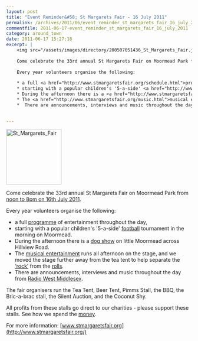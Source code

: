 ```yaml
---
layout: post
title: "Event Reminder&#58; St Margarets Fair - 16 July 2011"
permalink: /archives/2011/06/event_reminder_st_margarets_fair_16_july_2011.html
commentfile: 2011-06-17-event_reminder_st_margarets_fair_16_july_2011
category: around_town
date: 2011-06-17 15:27:18
excerpt: |
    <img src="/assets/images/directory/200507051436_St_Margarets_Fair.jpg"  alt="St_Margarets_Fair" width="150" class="right" />
    
    Come celebrate the 33rd annual St Margarets Fair on Moormead Park from <a href="https://stmargarets.london/event/fair/200705142755.">noon to 8pm on 16th July 2011</a>
    
    Every year volunteers organise the following:
    
    * a full <a href="http://www.stmargaretsfair.org/schedule.html">programme</a> of entertainment throughout the day,
    * starting with a popular children's '5-a-side' <a href="http://www.stmargaretsfair.org/football.html">football</a> tournament in the morning on Moormead.
    * During the afternoon there is a <a href="http://www.stmargaretsfair.org/dogshow.html">dog show</a> on little Moormead across Hillview Road.
    * The <a href="http://www.stmargaretsfair.org/music.html">musical entertainment</a> runs all afternoon on the stage, and we moved the stage further away from the tea tent to help separate the <a href="http://www.stmargaretsfair.org/music.html">&#8216;rock&#8217;</a> from the <a href="http://www.stmargaretsfair.org/food.html">rolls</a>.
    *  There are announcements, interviews and music throughout the day from <a href="http://www.radiowestmiddlesex.org.uk/" target="_blank">Radio West Middlesex</a>.
    

---
```


<img src="/assets/images/directory/200507051436_St_Margarets_Fair.jpg"  alt="St_Margarets_Fair" width="150" class="right" />

Come celebrate the 33rd annual St Margarets Fair on Moormead Park from [noon to 8pm on 16th July 2011](https://stmargarets.london/event/fair/200705142755).

Every year volunteers organise the following:

-   a full <a href="http://www.stmargaretsfair.org/schedule.html">programme</a> of entertainment throughout the day,
-   starting with a popular children's '5-a-side' <a href="http://www.stmargaretsfair.org/football.html">football</a> tournament in the morning on Moormead.
-   During the afternoon there is a <a href="http://www.stmargaretsfair.org/dogshow.html">dog show</a> on little Moormead across Hillview Road.
-   The <a href="http://www.stmargaretsfair.org/music.html">musical entertainment</a> runs all afternoon on the stage, and we moved the stage further away from the tea tent to help separate the <a href="http://www.stmargaretsfair.org/music.html">‘rock’</a> from the <a href="http://www.stmargaretsfair.org/food.html">rolls</a>.
-   There are announcements, interviews and music throughout the day from <a href="http://www.radiowestmiddlesex.org.uk/" target="_blank">Radio West Middlesex</a>.

The fair organisers run the Tea Tent, Beer Tent, Pimms Stall, the BBQ, the Bric-a-brac stall, the Silent Auction, and the Coconut Shy.

All profits from these stalls go direct to our charities - please support these stalls. See how we spend the <a href="http://www.stmargaretsfair.org/charities.html">money</a>.

For more information: [www.stmargaretsfair.org](http://www.stmargaretsfair.org/)
